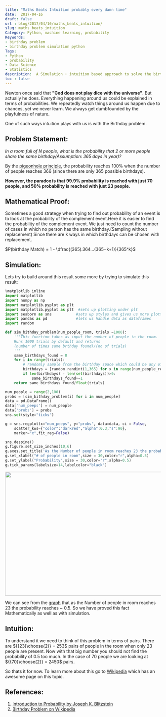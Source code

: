 ```yaml
---
title: "Maths Beats Intuition probably every damn time"
date:  2017-04-16
draft: false
url : blog/2017/04/16/maths_beats_intuition/
slug: maths_beats_intuition
Category: Python, machine learning, probability
Keywords: 
- birthday problem
- birthday problem simulation python
Tags: 
- Python
- probability
- Data Science
- Statistics
description:  A Simulation + intuition based approach to solve the birthday problem.
toc : false
---
```


Newton once said that **"God does not play dice with the universe"**. But actually he does. Everything happening around us could be explained in terms of probabilities. We repeatedly watch things around us happen due to chances, yet we never learn. We always get dumbfounded by the playfulness of nature.

One of such ways intuition plays with us is with the Birthday problem.

## Problem Statement:

*In a room full of N people, what is the probability that 2 or more people share the same birthday(Assumption: 365 days in year)?*

By the [pigeonhole principle](https://en.wikipedia.org/wiki/Pigeonhole_principle), the probability reaches 100% when the number of people reaches 366 (since there are only 365 possible birthdays).

**However, the paradox is that 99.9% probability is reached with just 70 people, and 50% probability is reached with just 23 people.**


## Mathematical Proof:

Sometimes a good strategy when trying to find out probability of an event is to look at the probability of the complement event.Here it is easier to find the probability of the complement event.
We just need to count the number of cases in which no person has the same birthday.(Sampling without replacement)
Since there are k ways in which birthdays can be chosen with replacement.

$P(birthday Match) = 1 - \dfrac{(365).364...(365−k+1)}{365^k}$

## Simulation:

Lets try to build around this result some more by trying to simulate this result:

```py
%matplotlib inline
import matplotlib
import numpy as np
import matplotlib.pyplot as plt
import matplotlib.pyplot as plt  #sets up plotting under plt
import seaborn as sns           #sets up styles and gives us more plotting options
import pandas as pd             #lets us handle data as dataframes
import random

def sim_bithday_problem(num_people_room, trials =1000):
    '''This function takes as input the number of people in the room.
    Runs 1000 trials by default and returns
    (number of times same brthday found)/(no of trials)
    '''
    same_birthdays_found = 0
    for i in range(trials):
        # randomly sample from the birthday space which could be any of a number from 1 to 365
        birthdays = [random.randint(1,365) for x in range(num_people_room)]
        if len(birthdays) - len(set(birthdays))>0:
            same_birthdays_found+=1
    return same_birthdays_found/float(trials)

num_people = range(2,100)
probs = [sim_bithday_problem(i) for i in num_people]
data = pd.DataFrame()
data['num_peeps'] = num_people
data['probs'] = probs
sns.set(style="ticks")

g = sns.regplot(x="num_peeps", y="probs", data=data, ci = False,
    scatter_kws={"color":"darkred","alpha":0.3,"s":90},
    marker="x",fit_reg=False)

sns.despine()
g.figure.set_size_inches(10,6)
g.axes.set_title('As the Number of people in room reaches 23 the probability reaches ~0.5\nAt more than 50 people the probability is reaching 1', fontsize=15,color="g",alpha=0.5)
g.set_xlabel("# of people in room",size = 30,color="r",alpha=0.5)
g.set_ylabel("Probability",size = 30,color="r",alpha=0.5)
g.tick_params(labelsize=14,labelcolor="black")
```

<div style="margin-top: 9px; margin-bottom: 10px;">
<center><img src="/images/bithdayproblem.png"  height="400" width="700" ></center>
</div>

We can see from the [graph](/blog/2015/09/13/seaborn_visualizations/) that as the Number of people in room reaches 23 the probability reaches ~ 0.5. So we have proved this fact Mathematically as well as with simulation.

## Intuition:

To understand it we need to think of this problem in terms of pairs. There are ${{23}\choose{2}} = 253$ pairs of people in the room when only 23 people are present. Now with that big number you should not find the probability of 0.5 too much. In the case of 70 people we are looking at ${{70}\choose{2}} = 2450$ pairs.

So thats it for now. To learn more about this go to [Wikipedia](https://en.wikipedia.org/wiki/Birthday_problem) which has an awesome page on this topic.

## References:

1. [Introduction to Probability by Joseph K. Blitzstein](http://amzn.to/2nIUkxq)
2. [Birthday Problem on Wikipedia](https://en.wikipedia.org/wiki/Birthday_problem)
